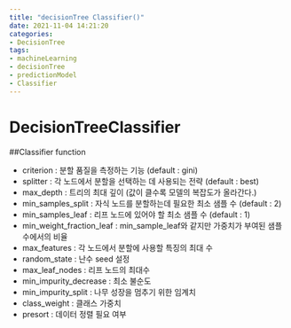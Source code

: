 ```yaml
---
title: "decisionTree Classifier()"
date: 2021-11-04 14:21:20
categories:
- DecisionTree
tags: 
- machineLearning
- decisionTree
- predictionModel
- Classifier
---
```





# DecisionTreeClassifier


##Classifier function 

* criterion : 분할 품질을 측정하는 기능 (default : gini)
* splitter : 각 노드에서 분할을 선택하는 데 사용되는 전략 (default : best)
* max_depth : 트리의 최대 깊이 (값이 클수록 모델의 복잡도가 올라간다.)
* min_samples_split : 자식 노드를 분할하는데 필요한 최소 샘플 수 (default : 2)
* min_samples_leaf : 리프 노드에 있어야 할 최소 샘플 수 (default : 1)
* min_weight_fraction_leaf : min_sample_leaf와 같지만 가중치가 부여된 샘플 수에서의 비율
* max_features : 각 노드에서 분할에 사용할 특징의 최대 수
* random_state : 난수 seed 설정
* max_leaf_nodes : 리프 노드의 최대수
* min_impurity_decrease : 최소 불순도
* min_impurity_split : 나무 성장을 멈추기 위한 임계치
* class_weight : 클래스 가중치
* presort : 데이터 정렬 필요 여부

